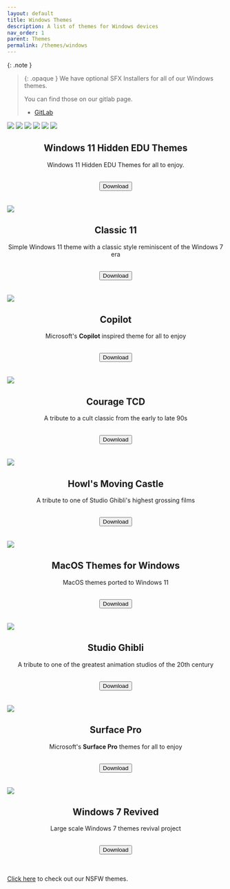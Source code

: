 ```yaml
---
layout: default
title: Windows Themes
description: A list of themes for Windows devices
nav_order: 1
parent: Themes
permalink: /themes/windows
---
```



{: .note }
> {: .opaque }
> We have optional SFX Installers for all of our Windows themes.
>
> You can find those on our gitlab page.
> 
> <ul>
>   <li> <a href="https://gitlab.com/the-back-room/Themes/-/tree/main/Windows" target="_blank">GitLab</a></li>
> </ul>


<div class="w3-card">
<div class="responsive">
<div class="gallery">
<img src="../assets/images/themes/sfw/FLOWER_LIGHT.jpg" />
<img src="../assets/images/themes/sfw/FLOWER_DARK.jpg" />
<img src="../assets/images/themes/sfw/PLANETS_LIGHT.jpg" />
<img src="../assets/images/themes/sfw/PLANETS_DARK.jpg" />
<img src="../assets/images/themes/sfw/SUNSET_LIGHT.jpg" />
<img src="../assets/images/themes/sfw/SUNSET_DARK.jpg" />
</div>
</div>
<div class="w3-container">
<h2 class="text-small" style="text-align:center">Windows 11 Hidden EDU Themes</h2>
<p class="text-small" style="text-align:center">Windows 11 Hidden EDU Themes for all to enjoy.</p>
<br />
<span class="fs-3">
<div align="center" class="text-small">
<a href="https://gitlab.com/the-back-room/Themes/-/archive/main/Themes-main.zip?path=Windows/SFW/Windows-11-Hidden-EDU-Themes" target="_blank">
<button type="button" name="button" class="btn">Download</button></a> 
</div>
</span>
<br />
</div>
</div>
<br />
<div class="w3-card">
<img class="responsive"src="../assets/images/themes/sfw/CLASSIC-11.jpg" />
<div class="w3-container">
<h2 class="text-small" style="text-align:center">Classic 11</h2>
<p class="text-small" style="text-align:center">Simple Windows 11 theme with a classic style reminiscent of the Windows 7 era</p>
<br />
<span class="fs-3">
<div align="center" class="text-small">
<a href="https://gitlab.com/the-back-room/Themes/-/archive/main/Themes-main.zip?path=Windows/SFW/Classic-11" target="_blank">
<button type="button" name="button" class="btn">Download</button></a> 
</div>
</span>
<br />
</div>
</div>
<br />
<div class="w3-card">
<img src="../assets/images/themes/sfw/COPILOT.jpg" />
<div class="w3-container">
<h2 class="text-small" style="text-align:center">Copilot</h2>
<p class="text-small" style="text-align:center">Microsoft's <b>Copilot</b> inspired theme for all to enjoy</p>
<br />
<span class="fs-3">
<div align="center" class="text-small">
<a href="https://gitlab.com/the-back-room/Themes/-/archive/main/Themes-main.zip?path=Windows/SFW/Microsoft-Copilot" target="_blank">
<button type="button" name="button" class="btn">Download</button></a> 
</div>
</span>
<br />
</div>
</div>
<br />
<div class="w3-card">
<img src="../assets/images/themes/sfw/COURAGE-TCD.jpg" />
<div class="w3-container">
<h2 class="text-small" style="text-align:center">Courage TCD</h2>
<p class="text-small" style="text-align:center">A tribute to a cult classic from the early to late 90s</p>
<br />
<span class="fs-3">
<div align="center" class="text-small">
<a href="https://gitlab.com/the-back-room/Themes/-/archive/main/Themes-main.zip?path=Windows/SFW/Courage-TCD" target="_blank">
<button type="button" name="button" class="btn">Download</button></a> 
</div>
</span>
<br />
</div>
</div>
<br />
<div class="w3-card">
<img src="../assets/images/themes/sfw/HOWLS-MOVING-CASTLE.jpg" />
<div class="w3-container">
<h2 class="text-small" style="text-align:center">Howl's Moving Castle</h2>
<p class="text-small" style="text-align:center">A tribute to one of Studio Ghibli's highest grossing films</p>
<br />
<span class="fs-3">
<div align="center" class="text-small">
<a href="https://gitlab.com/the-back-room/Themes/-/archive/main/Themes-main.zip?path=Windows/SFW/Howls-Moving-Castle" target="_blank">
<button type="button" name="button" class="btn">Download</button></a> 
</div>
</span>
<br />
</div>
</div>
<br />
<div class="w3-card">
<img src="../assets/images/themes/sfw/MACOS-THEMES-FOR-WINDOWS.jpg" />
<div class="w3-container">
<h2 class="text-small" style="text-align:center">MacOS Themes for Windows</h2>
<p class="text-small" style="text-align:center">MacOS themes ported to Windows 11</p>
<br />
<span class="fs-3">
<div align="center" class="text-small">
<a href="https://gitlab.com/the-back-room/Themes/-/archive/main/Themes-main.zip?path=Windows/SFW/MacOS-Themes-for-Windows" target="_blank">
<button type="button" name="button" class="btn">Download</button></a> 
</div>
</span>
<br />
</div>
</div>
<br />
<div class="w3-card">
<img src="../assets/images/themes/sfw/STUDIO-GHIBLI.jpg" />
<div class="w3-container">
<h2 class="text-small" style="text-align:center">Studio Ghibli</h2>
<p class="text-small" style="text-align:center">A tribute to one of the greatest animation studios of the 20th century</p>
<br />
<span class="fs-3">
<div align="center" class="text-small">
<a href="https://gitlab.com/the-back-room/Themes/-/archive/main/Themes-main.zip?path=Windows/SFW/Studio-Ghibli" target="_blank">
<button type="button" name="button" class="btn">Download</button></a> 
</div>
</span>
<br />
</div>
</div>
<br />
<div class="w3-card">
<img src="../assets/images/themes/sfw/SURFACE-PRO.jpg" />
<div class="w3-container">
<h2 class="text-small" style="text-align:center">Surface Pro</h2>
<p class="text-small" style="text-align:center">Microsoft's <b>Surface Pro</b> themes for all to enjoy</p>
<br />
<span class="fs-3">
<div align="center" class="text-small">
<a href="https://gitlab.com/the-back-room/Themes/-/archive/main/Themes-main.zip?path=Windows/SFW/Microsoft-Surface-Pro" target="_blank">
<button type="button" name="button" class="btn">Download</button></a> 
</div>
</span>
<br />
</div>
</div>
<br />
<div class="w3-card">
<img src="../assets/images/themes/sfw/WINDOWS-7-REVIVED.jpg" />
<div class="w3-container">
<h2 class="text-small" style="text-align:center">Windows 7 Revived</h2>
<p class="text-small" style="text-align:center">Large scale Windows 7 themes revival project</p>
<br />
<span class="fs-3">
<div align="center" class="text-small">
<a href="https://gitlab.com/the-back-room/Themes/-/archive/main/Themes-main.zip?path=Windows/SFW/Windows-7-Revived" target="_blank">
<button type="button" name="button" class="btn">Download</button></a> 
</div>
</span>
<br />
</div>
</div>
<!-- ////////////////////////////////////////////////////////////////////////////////////////////////////////////////////// -->
<br />
<p class="text-small"><a href="https://the-back-room.info/themes/windows/nsfw">Click here</a> to check out our NSFW themes.</p> 
<br />
<!-- ////////////////////////////////////////////////////////////////////////////////////////////////////////////////////// -->